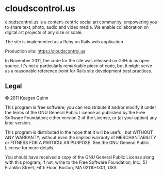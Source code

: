 cloudscontrol.us
================

cloudscontrol.us is a content-centric social art community, empowering you
to share text, photo, audio and video media. We enable collaboration on
digital art projects of any size or scale.

The site is implemented as a Ruby on Rails web application.

Production site: https://cloudscontrol.us

In November 2011, the code for the site was released on GitHub as open
source. It's not a particularly remarkable piece of code, but it might
serve as a reasonable reference point for Rails site development best
practices.

Legal
-----

© 2011 Keegan Quinn

This program is free software; you can redistribute it and/or
modify it under the terms of the GNU General Public License
as published by the Free Software Foundation; either version 2
of the License, or (at your option) any later version.

This program is distributed in the hope that it will be useful,
but WITHOUT ANY WARRANTY; without even the implied warranty of
MERCHANTABILITY or FITNESS FOR A PARTICULAR PURPOSE.  See the
GNU General Public License for more details.

You should have received a copy of the GNU General Public License
along with this program; if not, write to the Free Software
Foundation, Inc., 51 Franklin Street, Fifth Floor, Boston, MA  02110-1301, USA.
